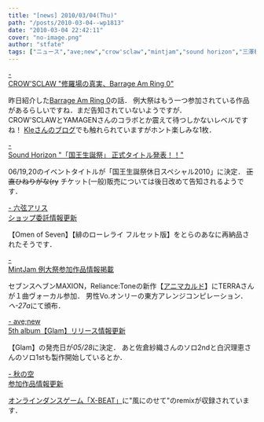 ```yaml
---
title: "[news] 2010/03/04(Thu)"
path: "/posts/2010-03-04--wp1813"
date: "2010-03-04 22:42:11"
cover: "no-image.png"
author: "stfate"
tags: ["ニュース","ave;new","crow'sclaw","mintjam","sound horizon","三澤秋","六弦アリス"]
---
```


<style type="text/css">
<!--
p {white-space: pre-wrap};
-->
</style>

<a  href="http://archives.crowsclaw.info/2010/03/03_183838.php" target="_blank">- CROW'SCLAW "修羅場の真実、Barrage Am Ring 0"</a>
<div >昨日紹介した<a href="http://barrage.am/" target="_blank">Barrage Am Ring 0</a>の話．
例大祭はもう一つ参加されている作品があるらしいですね．まだ告知されていないようですが．
<div >CROW'SCLAWとYAMAGENさんのコラボとか震えて待つしかないレベルですね！
<a href="http://blog.livedoor.jp/pxp/" target="_blank">Kleさんのブログ</a>でも触れられていますがホント楽しみな1枚．</div></div>

<a  href="http://www.soundhorizon.com/information/live.html" target="_blank">- Sound Horizon "「国王生誕祭」 正式タイトル発表！！"</a>
<div >06/19,20のイベントタイトルが「国王生誕祭休日スペシャル2010」に決定．
<del datetime="2010-03-04T13:28:06+00:00">正直ひねりがな(ry</del>
チケット(一般)販売については後日改めて告知されるようです．</div>

<a  href="http://www.rokugen.net/" target="_blank">- 六弦アリス ショップ委託情報更新</a>
<div >【Omen of Seven】【緋のローレライ フルセット版】をとらのあなに再納品されたそうです．</div>

<a  href="http://www.mintjam.net/mj/index.html" target="_blank">- MintJam 例大祭参加作品情報掲載</a>
<div >セブンスヘブンMAXION，Reliance:Toneの新作【<a href="http://shm.jpn.org/ac/" target="_blank">アニマカルド</a>】にTERRAさんが１曲ヴォーカル参加．
男性Vo.オンリーの東方アレンジコンピレーション．<em>へ-27a</em>にて頒布．</div>

<a  href="http://www.avenew.jp/top.html" target="_blank">- ave;new 5th album【Glam】リリース情報更新</a>
<div >【Glam】の発売日が<em>05/28</em>に決定．
あと佐倉紗織さんのソロ2ndと白沢理恵さんのソロ1stも製作開始しているとか．</div>

<a  href="http://anraku.nothing.sh/akisora/" target="_blank">- 秋の空 参加作品情報更新</a>
<div ><a href="http://xb.hanbitstation.jp/News/Event/View.aspx?seq=35&news=1" target="_blank">オンラインダンスゲーム「X-BEAT」</a>に"風にのせて"のremixが収録されています．</div>